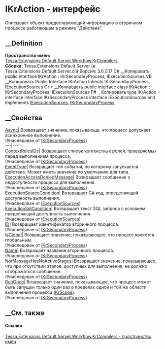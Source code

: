 # IKrAction - интерфейс
Описывает объект предоставляющий информацию о вторичном процессе работающем в
режиме "Действие".
## __Definition
 **Пространство имён:**
[Tessa.Extensions.Default.Server.Workflow.KrCompilers](N_Tessa_Extensions_Default_Server_Workflow_KrCompilers.htm)  
 **Сборка:** Tessa.Extensions.Default.Server (в
Tessa.Extensions.Default.Server.dll) Версия: 3.6.0.17
C# __Копировать
     public interface IKrAction : IKrSecondaryProcess, 
    	IExecutionSources
VB __Копировать
     Public Interface IKrAction
    	Inherits IKrSecondaryProcess, IExecutionSources
C++ __Копировать
     public interface class IKrAction : IKrSecondaryProcess, 
    	IExecutionSources
F# __Копировать
     type IKrAction = 
        interface
            interface IKrSecondaryProcess
            interface IExecutionSources
        end
Implements
    [IExecutionSources](T_Tessa_Extensions_Default_Server_Workflow_KrCompilers_IExecutionSources.htm), [IKrSecondaryProcess](T_Tessa_Extensions_Default_Server_Workflow_KrCompilers_IKrSecondaryProcess.htm)
##  __Свойства
[Async](P_Tessa_Extensions_Default_Server_Workflow_KrCompilers_IKrSecondaryProcess_Async.htm)|
Возвращает значение, показывающе, что процесс допускает асинхронное
выполнение.  
(Унаследован от
[IKrSecondaryProcess](T_Tessa_Extensions_Default_Server_Workflow_KrCompilers_IKrSecondaryProcess.htm))  
---|---  
[ContextRolesIDs](P_Tessa_Extensions_Default_Server_Workflow_KrCompilers_IKrSecondaryProcess_ContextRolesIDs.htm)|
Возвращает cписок контекстных ролей, проверяемых перед выполнением процесса.  
(Унаследован от
[IKrSecondaryProcess](T_Tessa_Extensions_Default_Server_Workflow_KrCompilers_IKrSecondaryProcess.htm))  
[EventType](P_Tessa_Extensions_Default_Server_Workflow_KrCompilers_IKrAction_EventType.htm)|
Возвращает тип события, по которому запускается действие. Может иметь значение
по умолчанию для типа.  
[ExecutionAccessDeniedMessage](P_Tessa_Extensions_Default_Server_Workflow_KrCompilers_IKrSecondaryProcess_ExecutionAccessDeniedMessage.htm)|
Возвращает сообщение о недоступности процесса для выполнения.  
(Унаследован от
[IKrSecondaryProcess](T_Tessa_Extensions_Default_Server_Workflow_KrCompilers_IKrSecondaryProcess.htm))  
[ExecutionSourceCondition](P_Tessa_Extensions_Default_Server_Workflow_KrCompilers_IExecutionSources_ExecutionSourceCondition.htm)|
Возвращает C# код, определяющий доступность выполнения.  
(Унаследован от
[IExecutionSources](T_Tessa_Extensions_Default_Server_Workflow_KrCompilers_IExecutionSources.htm))  
[ExecutionSqlCondition](P_Tessa_Extensions_Default_Server_Workflow_KrCompilers_IExecutionSources_ExecutionSqlCondition.htm)|
Возвращает текст SQL запроса с условием пределяющий доступность выполнения.  
(Унаследован от
[IExecutionSources](T_Tessa_Extensions_Default_Server_Workflow_KrCompilers_IExecutionSources.htm))  
[ID](P_Tessa_Extensions_Default_Server_Workflow_KrCompilers_IKrSecondaryProcess_ID.htm)|
Возвращает идентификатор вторичного процесса.  
(Унаследован от
[IKrSecondaryProcess](T_Tessa_Extensions_Default_Server_Workflow_KrCompilers_IKrSecondaryProcess.htm))  
[IsGlobal](P_Tessa_Extensions_Default_Server_Workflow_KrCompilers_IKrSecondaryProcess_IsGlobal.htm)|
Возвращает значение, показывающее, что процесс является глобальным.  
(Унаследован от
[IKrSecondaryProcess](T_Tessa_Extensions_Default_Server_Workflow_KrCompilers_IKrSecondaryProcess.htm))  
[Name](P_Tessa_Extensions_Default_Server_Workflow_KrCompilers_IKrSecondaryProcess_Name.htm)|
Возвращает название вторичного процесса.  
(Унаследован от
[IKrSecondaryProcess](T_Tessa_Extensions_Default_Server_Workflow_KrCompilers_IKrSecondaryProcess.htm))  
[NotMessageHasNoActiveStages](P_Tessa_Extensions_Default_Server_Workflow_KrCompilers_IKrSecondaryProcess_NotMessageHasNoActiveStages.htm)|
Возвращает значение, показывающее, что при отсутствии этапов, доступных для
выполнения, не должно отображаться сообщение.  
(Унаследован от
[IKrSecondaryProcess](T_Tessa_Extensions_Default_Server_Workflow_KrCompilers_IKrSecondaryProcess.htm))  
[RunOnce](P_Tessa_Extensions_Default_Server_Workflow_KrCompilers_IKrSecondaryProcess_RunOnce.htm)|
Возвращает значение, показывающее, что процесс может быть запущен только один
раз в пределах одной и той же области выполнения процесса
([KrScope](T_Tessa_Extensions_Default_Server_Workflow_KrProcess_Scope_KrScope.htm)).  
(Унаследован от
[IKrSecondaryProcess](T_Tessa_Extensions_Default_Server_Workflow_KrCompilers_IKrSecondaryProcess.htm))  
##  __См. также
#### Ссылки
[Tessa.Extensions.Default.Server.Workflow.KrCompilers - пространство
имён](N_Tessa_Extensions_Default_Server_Workflow_KrCompilers.htm)
